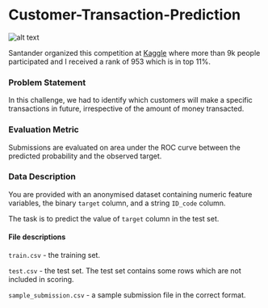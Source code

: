 # Customer-Transaction-Prediction

![alt text](https://storage.googleapis.com/kaggle-media/competitions/santander/atm_image.png)

Santander organized this competition at [Kaggle](kaggle.com) where more than 9k people participated and I received a rank of 953 which is in top 11%.

### Problem Statement
In this challenge, we had to identify which customers will make a specific transactions in future, irrespective of the amount of money transacted.

### Evaluation Metric
Submissions are evaluated on area under the ROC curve between the predicted probability and the observed target.

### Data Description
You are provided with an anonymised dataset containing numeric feature variables, the binary `target` column, and a string `ID_code` column.

The task is to predict the value of `target` column in the test set.

#### File descriptions
`train.csv` - the training set.

`test.csv` - the test set. The test set contains some rows which are not included in scoring.

`sample_submission.csv` - a sample submission file in the correct format.
